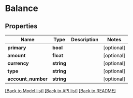 # Balance

## Properties
Name | Type | Description | Notes
------------ | ------------- | ------------- | -------------
**primary** | **bool** |  | [optional] 
**amount** | **float** |  | [optional] 
**currency** | **string** |  | [optional] 
**type** | **string** |  | [optional] 
**account_number** | **string** |  | [optional] 

[[Back to Model list]](../README.md#documentation-for-models) [[Back to API list]](../README.md#documentation-for-api-endpoints) [[Back to README]](../README.md)


